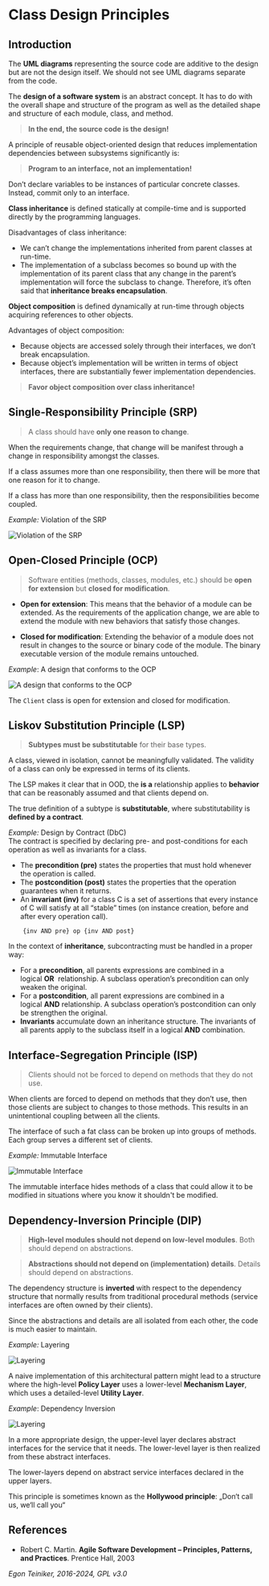 # Class Design Principles

## Introduction


The **UML diagrams** representing the source code are additive to the design 
but are not the design itself. We should not see UML diagrams separate from the code.

The **design of a software system** is an abstract concept.
It has to do with the overall shape and structure of the program as well 
as the detailed shape and structure of each module, class, and method.

> **In the end, the source code is the design!**


A principle of reusable object-oriented design that reduces implementation 
dependencies between subsystems significantly is:

> **Program to an interface, not an implementation!**

Don’t declare variables to be instances of particular concrete classes. 
Instead, commit only to an interface.


**Class inheritance** is defined statically at compile-time and is supported 
directly by the programming languages.

Disadvantages of class inheritance:
* We can’t change the implementations inherited from parent classes at run-time.
* The implementation of a subclass becomes so bound up with the implementation 
    of its parent class that any change in the parent’s implementation will force 
    the subclass to change. 
    Therefore, it’s often said that **inheritance breaks encapsulation**.

**Object composition** is defined dynamically at run-time through objects acquiring 
references to other objects.

Advantages of object composition:
* Because objects are accessed solely through their interfaces, we don’t break 
    encapsulation.
* Because object’s implementation will be written in terms of object interfaces, 
    there are substantially fewer implementation dependencies.

> **Favor object composition over class inheritance!**


## Single-Responsibility Principle (SRP)

> A class should have **only one reason to change**.

When the requirements change, that change will be manifest through a change in 
responsibility amongst the classes. 

If a class assumes more than one responsibility, then there will be more that one 
reason for it to change.

If a class has more than one responsibility, then the responsibilities become coupled. 

_Example:_ Violation of the SRP

![Violation of the SRP](figures/SRP.png)


## Open-Closed Principle (OCP)

> Software entities (methods, classes, modules, etc.) should be **open for extension** 
> but **closed for modification**.

* **Open for extension**: This means that the behavior of a module can be extended. 
    As the requirements of the application change, we are able to extend the module 
    with new behaviors that satisfy those changes.

* **Closed for modification**: Extending the behavior of a module does not result 
    in changes to the source or binary code of the module. The binary executable 
    version of the module remains untouched.

_Example_: A design that conforms to the OCP

![A design that conforms to the OCP](figures/OCP.png)

The `Client` class is open for extension and closed for modification.


## Liskov Substitution Principle (LSP)

> **Subtypes must be substitutable** for their base types.

A class, viewed in isolation, cannot be meaningfully validated. The validity of 
a class can only be expressed in terms of its clients.

The LSP makes it clear that in OOD, the **is a** relationship applies to **behavior** 
that can be reasonably assumed and that clients depend on. 

The true definition of a subtype is **substitutable**, where substitutability 
is **defined by a contract**.

_Example:_ Design by Contract (DbC)\
    The contract is specified by declaring pre- and post-conditions for each operation 
    as well as invariants for a class.

* The **precondition (pre)** states the properties that must hold whenever the 
    operation is called.
* The **postcondition (post)** states the properties that the operation guarantees 
    when it returns.
* An **invariant (inv)** for a class C is a set of assertions that every instance 
    of C will satisfy at all “stable” times (on instance creation, before and after 
    every operation call). 
```
    {inv AND pre} op {inv AND post}
```

In the context of **inheritance**, subcontracting must be handled in a proper way: 
* For a **precondition**, all parents expressions are combined in a logical **OR** 
    relationship. A subclass operation’s precondition can only weaken the original.
* For a **postcondition**, all parent expressions are combined in a logical **AND** 
    relationship. A subclass operation’s postcondition can only be strengthen the original.
* **Invariants** accumulate down an inheritance structure. The invariants of all 
    parents apply to the subclass itself in a logical **AND** combination.


## Interface-Segregation Principle (ISP)

> Clients should not be forced to depend on methods that they do not use.

When clients are forced to depend on methods that they don’t use, then those 
clients are subject to changes to those methods. 
This results in an unintentional coupling between all the clients.

The interface of such a fat class can be broken up into groups of methods. 
Each group serves a different set of clients. 

_Example:_ Immutable Interface

![Immutable Interface](figures/ISP.png)

The immutable interface hides methods of a class that could allow it to be modified 
in situations where you know it shouldn't be modified.


## Dependency-Inversion Principle (DIP)

> **High-level modules should not depend on low-level modules**. 
> Both should depend on abstractions.

> **Abstractions should not depend on (implementation) details**. 
> Details should depend on abstractions.

The dependency structure is **inverted** with respect to the dependency structure 
that normally results from traditional procedural methods (service interfaces are 
often owned by their clients).

Since the abstractions and details are all isolated from each other, the code is 
much easier to maintain.

_Example:_ Layering

![Layering](figures/Layering.png)

A naive implementation of this architectural pattern might lead to a structure 
where the high-level **Policy Layer** uses a lower-level **Mechanism Layer**, 
which uses a detailed-level **Utility Layer**. 

_Example_: Dependency Inversion

![Layering](figures/DIP.png)

In a more appropriate design, the upper-level layer declares abstract interfaces 
for the service that it needs. The lower-level layer is then realized from these 
abstract interfaces.

The lower-layers depend on abstract service interfaces declared in the upper layers.

This principle is sometimes known as the **Hollywood principle**: 
„Don‘t call us, we‘ll call you“


## References

* Robert C. Martin. **Agile Software Development – Principles, Patterns, and Practices**. Prentice Hall, 2003


*Egon Teiniker, 2016-2024, GPL v3.0*